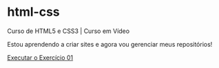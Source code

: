 # html-css
 Curso de HTML5 e CSS3 | Curso em Vídeo

 Estou aprendendo a criar sites e agora vou gerenciar meus repositórios!


 <a href="https://devruanmateus.github.io/html-css/ex01/index.html">Executar o Exercício 01</a>